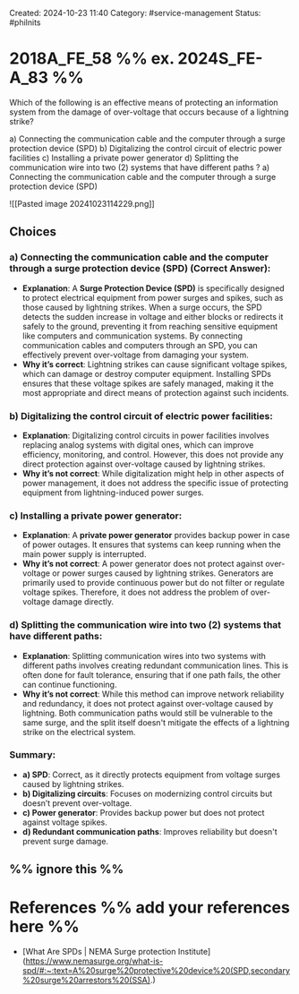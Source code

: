 Created: 2024-10-23 11:40
Category: #service-management 
Status: #philnits



# 2018A_FE_58 %% ex. 2024S_FE-A_83 %%

Which of the following is an effective means of protecting an information system from the damage of over-voltage that occurs because of a lightning strike?

a) Connecting the communication cable and the computer through a surge protection 
device (SPD) 
b) Digitalizing the control circuit of electric power facilities 
c) Installing a private power generator 
d) Splitting the communication wire into two (2) systems that have different paths
? 
a) Connecting the communication cable and the computer through a surge protection 
device (SPD) 

![[Pasted image 20241023114229.png]]


## Choices 

### **a) Connecting the communication cable and the computer through a surge protection device (SPD)** (Correct Answer):

- **Explanation**: A **Surge Protection Device (SPD)** is specifically designed to protect electrical equipment from power surges and spikes, such as those caused by lightning strikes. When a surge occurs, the SPD detects the sudden increase in voltage and either blocks or redirects it safely to the ground, preventing it from reaching sensitive equipment like computers and communication systems. By connecting communication cables and computers through an SPD, you can effectively prevent over-voltage from damaging your system.
- **Why it’s correct**: Lightning strikes can cause significant voltage spikes, which can damage or destroy computer equipment. Installing SPDs ensures that these voltage spikes are safely managed, making it the most appropriate and direct means of protection against such incidents.

### **b) Digitalizing the control circuit of electric power facilities**:

- **Explanation**: Digitalizing control circuits in power facilities involves replacing analog systems with digital ones, which can improve efficiency, monitoring, and control. However, this does not provide any direct protection against over-voltage caused by lightning strikes.
- **Why it’s not correct**: While digitalization might help in other aspects of power management, it does not address the specific issue of protecting equipment from lightning-induced power surges.

### **c) Installing a private power generator**:

- **Explanation**: A **private power generator** provides backup power in case of power outages. It ensures that systems can keep running when the main power supply is interrupted.
- **Why it’s not correct**: A power generator does not protect against over-voltage or power surges caused by lightning strikes. Generators are primarily used to provide continuous power but do not filter or regulate voltage spikes. Therefore, it does not address the problem of over-voltage damage directly.

### **d) Splitting the communication wire into two (2) systems that have different paths**:

- **Explanation**: Splitting communication wires into two systems with different paths involves creating redundant communication lines. This is often done for fault tolerance, ensuring that if one path fails, the other can continue functioning.
- **Why it’s not correct**: While this method can improve network reliability and redundancy, it does not protect against over-voltage caused by lightning. Both communication paths would still be vulnerable to the same surge, and the split itself doesn't mitigate the effects of a lightning strike on the electrical system.

### Summary:

- **a) SPD**: Correct, as it directly protects equipment from voltage surges caused by lightning strikes.
- **b) Digitalizing circuits**: Focuses on modernizing control circuits but doesn’t prevent over-voltage.
- **c) Power generator**: Provides backup power but does not protect against voltage spikes.
- **d) Redundant communication paths**: Improves reliability but doesn't prevent surge damage.


%% ignore this %%
---









# References %% add your references here %%
- [What Are SPDs | NEMA Surge protection Institute](https://www.nemasurge.org/what-is-spd/#:~:text=A%20surge%20protective%20device%20(SPD,secondary%20surge%20arrestors%20(SSA).)